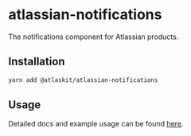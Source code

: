 # atlassian-notifications

The notifications component for Atlassian products.

## Installation

```sh
yarn add @atlaskit/atlassian-notifications
```

## Usage

Detailed docs and example usage can be found [here](https://atlaskit.atlassian.com/packages/core/popup).
